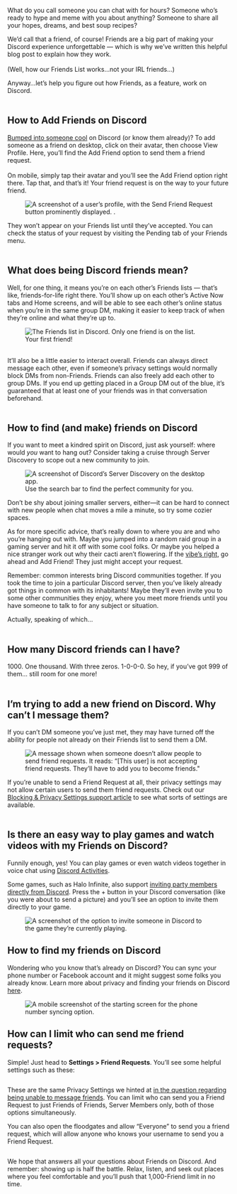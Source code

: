<div class="column-4 w-col w-col-8 w-col-stack">
    <div id="heading-1" class="rich-wrapper">
        <div class="blog-post-content w-richtext">
            <p>What do you call someone you can chat with for hours? Someone who’s ready to hype and meme with you about anything? Someone to share all your hopes, dreams, and best soup recipes?&nbsp;</p>
            <p>We’d call that a friend, of course! Friends are a big part of making your Discord experience unforgettable — which is why we’ve written this helpful blog post to explain how they work. <br><br>(Well, how our Friends List works…not your IRL friends…)</p>
            <p>Anyway…let’s help you figure out how Friends, as a feature, work on Discord.<br>‍</p>
        </div>
    </div>
    <div class="btn-wrapper w-condition-invisible"><a href="#" class="btn-blog w-dyn-bind-empty w-button"></a></div>
    <div id="heading-2" class="rich-wrapper">
        <div class="blog-post-content w-richtext">
            <h2>How to Add Friends on Discord</h2>
            <p><a href="https://discord.com/blog/beginners-guide-to-discord-friends#heading-4">Bumped into someone cool</a> on Discord (or know them already)? To add someone as a friend on desktop, click on their avatar, then choose View Profile. Here, you’ll find the Add Friend option to send them a friend request.<br><br>On mobile, simply tap their avatar and you’ll see the Add Friend option right there. Tap that, and that’s it! Your friend request is on the way to your future friend.&nbsp;</p>
            <figure class="w-richtext-figure-type-image w-richtext-align-fullwidth" style="max-width:660pxpx">
                <div><img src="https://assets-global.website-files.com/5f9072399b2640f14d6a2bf4/64949bcae9c84b044451e575_CG1Za97SnFfCjEekXTwzSLmnCajhJnm-ksLXMvnpV8fyaf9-RJoZyAH4cXiE86mJTyNkuVNkWeM-A612fGYVrDM22IaE5D4H0oPkQwSirLd7lDPYCC0JJbkpIaqmUASKIdq5quf8FkEDR2rw_1vEc4I.png" alt="A screenshot of a user’s profile, with the Send Friend Request button prominently displayed. ."></div>
            </figure>
            <p>They won’t appear on your Friends list until they’ve accepted. You can check the status of your request by visiting the Pending tab of your Friends menu.<br>‍</p>
        </div>
    </div>
    <div id="heading-3" class="rich-wrapper">
        <div class="blog-post-content w-richtext">
            <h2><strong>What does being Discord friends mean?</strong></h2>
            <p>Well, for one thing, it means you’re on each other’s Friends lists — that’s like, friends-for-life right there. You’ll show up on each other’s Active Now tabs and Home screens, and will be able to see each other’s online status when you’re in the same group DM, making it easier to keep track of when they’re online and what they’re up to.</p>
            <figure class="w-richtext-figure-type-image w-richtext-align-fullwidth" style="max-width:1600pxpx">
                <div><img src="https://assets-global.website-files.com/5f9072399b2640f14d6a2bf4/635b0b198b5673257afcb673_WPy1bvC3lrCO7ttglepz9lyYad6NW54Qr5Fjgjzck5Owyaab3SjdPAGUDmp_NJ2LFelmXP3AH8xUmsFNhaEJzjtMrUze8A1CvDzsvF69Q6XII_y4eCCUnUj6udclzJmtn6R7bzDH4GWuYO7EroptyHfCImgx3fR26l_DGrNQlvGt5RzgjsIUPMViFQ.png" alt="The Friends list in Discord. Only one friend is on the list.&nbsp;"></div>
                <figcaption>Your first friend!&nbsp;</figcaption>
            </figure>
            <p>‍<br>It’ll also be a little easier to interact overall. Friends can always direct message each other, even if someone’s privacy settings would normally block DMs from non-Friends. Friends can also freely add each other to group DMs. If you end up getting placed in a Group DM out of the blue, it’s guaranteed that at least one of your friends was in that conversation beforehand.&nbsp;<br>‍</p>
        </div>
    </div>
    <div id="heading-4" class="rich-wrapper">
        <div class="blog-post-content w-richtext">
            <h2><strong>How to find (and make) friends on Discord</strong></h2>
            <p>If you want to meet a kindred spirit on Discord, just ask yourself: where would <em>you </em>want to hang out? Consider taking a cruise through Server Discovery to scope out a new community to join.&nbsp;</p>
            <figure class="w-richtext-figure-type-image w-richtext-align-fullwidth" style="max-width:1600pxpx">
                <div><img src="https://assets-global.website-files.com/5f9072399b2640f14d6a2bf4/64949bf3a8f8e9865dfff353_gTiHZo0lKH01DimUzuA30ihv386QpF8J75aZu6bS1YNH5RhZEZoKi8_7PcAiNDwewfBNzAxfNQITGag0wAuqipzQO0RBRmkj0G6Gaf-c5KnQNNoooKvPljIZTKM1i4WV_mLxKxu1V9dEberLtmWI5uY.png" alt="A screenshot of Discord’s Server Discovery on the desktop app. "></div>
                <figcaption>Use the search bar to find the perfect community for you.</figcaption>
            </figure>
            <p>Don’t be shy about joining smaller servers, either—it can be hard to connect with new people when chat moves a mile a minute, so try some cozier spaces.&nbsp;</p>
            <p>As for more specific advice, that’s really down to where you are and who you’re hanging out with. Maybe you jumped into a random raid group in a gaming server and hit it off with some cool folks. Or maybe you helped a nice stranger work out why their cacti aren’t flowering. If the <a href="https://www.youtube.com/watch?v=jRYbbfbUnEI">vibe’s right</a>, go ahead and Add Friend! They just might accept your request.&nbsp;</p>
            <p>Remember: common interests bring Discord communities together. If you took the time to join a particular Discord server, then you’ve likely already got things in common with its inhabitants! Maybe they’ll even invite you to some other communities they enjoy, where you meet more friends until you have someone to talk to for any subject or situation.&nbsp;</p>
            <p>Actually, speaking of which…<br>‍</p>
        </div>
    </div>
    <div id="heading-5" class="rich-wrapper">
        <div class="blog-post-content w-richtext">
            <h2><strong>How many Discord friends can I have?</strong></h2>
            <p>1000. One thousand. With three zeros. 1-0-0-0. So hey, if you’ve got 999 of them… still room for one more!<br>‍</p>
        </div>
    </div>
    <div id="heading-6" class="rich-wrapper">
        <div class="blog-post-content w-richtext">
            <h2><strong>I’m trying to add a new friend on Discord. Why can’t I message them?&nbsp;</strong></h2>
            <p>If you can’t DM someone you’ve just met, they may have turned off the ability for people not already on their Friends list to send them a DM.&nbsp;</p>
            <figure class="w-richtext-figure-type-image w-richtext-align-center">
                <div><img src="https://assets-global.website-files.com/5f9072399b2640f14d6a2bf4/64949c89152d033c1e9154ba_JIegQyLQtf-7IRqSwLjDK0AnhIpb5ODj6i5kMrOUtMNOezplokw38a0ERBHblzg4ksnsXdyerZeJUbhG4wcu5kI-bfcWm1kHs_V18es5Sr8r-DvOAuj2bG75jtYEVV3YOgOLmQuRqDnLDtQRq9lMuCs.png" alt="A message shown when someone doesn’t allow people to send friend requests. It reads: “[This user] is not accepting friend requests. They’ll have to add you to become friends.&quot;"></div>
            </figure>
            <p>If you’re unable to send a Friend Request at all, their privacy settings may not allow certain users to send them friend requests. Check out our <a href="https://support.discord.com/hc/en-us/articles/217916488-Blocking-Privacy-Settings-">Blocking &amp; Privacy Settings support article</a> to see what sorts of settings are available.<br>‍</p>
        </div>
    </div>
    <div id="heading-7" class="rich-wrapper">
        <div class="blog-post-content w-richtext">
            <h2><strong>Is there an easy way to play games and watch videos with my Friends on Discord?</strong></h2>
            <p>Funnily enough, yes! You can play games or even watch videos together in voice chat using <a href="https://dis.gd/activities">Discord Activities</a>.</p>
            <p>Some games, such as Halo Infinite, also support <a href="https://support.discord.com/hc/en-us/articles/115001557452-Game-Invites-and-Detailed-Status-Rich-Presence-">inviting party members directly from Discord</a>. Press the + button in your Discord conversation (like you were about to send a picture) and you’ll see an option to invite them directly to your game.</p>
            <figure class="w-richtext-figure-type-image w-richtext-align-fullwidth" style="max-width:528pxpx">
                <div><img src="https://assets-global.website-files.com/5f9072399b2640f14d6a2bf4/635b0baa09e1c71fa18f9461_Xsg0r4dGeeCCLgRCTMto4IBL4F1gqG_RtOVRkzE9Ni_sMdRt9nwDvHnNzoOUq98aUefVKxBbxm36WCsBC9MZ3ShMMEBcPENLdBaGXYFD4GvrhudaKMWvuHgw1t_MpG6Me9LO_uGYXXuing_BDVwzURISCHzftQv4aEvEmBy15u8lNQmKPykmEOeh.png" alt="A screenshot of the option to invite someone in Discord to the game they’re currently playing.&nbsp;"></div>
            </figure>
        </div>
    </div>
    <div id="heading-8" class="rich-wrapper">
        <div class="blog-post-content w-richtext">
            <h2><strong>How to find my friends on Discord</strong></h2>
            <p>Wondering who you know that’s already on Discord? You can sync your phone number or Facebook account and it might suggest some folks you already know. Learn more about privacy and finding your friends on Discord <a href="https://support.discord.com/hc/en-us/articles/360061878534-Find-Your-Friends-FAQ">here</a>.</p>
            <figure class="w-richtext-figure-type-image w-richtext-align-center">
                <div><img src="https://assets-global.website-files.com/5f9072399b2640f14d6a2bf4/635b0bc90ba0e190bcb789ff_VviiBnraryeqJqPjwCvEht_QQgTttQxl4f4q2peynEwSim9X3aS5SV2vVTX1j6KV9L3GIXeiYs6QUY9HmsfApOQ2zadOzoH1sOTbue_qutC5Xi-1QaUP2khGtTJgx-PatnZoLqbr6xDbN1HPlYWn-eFvLfgBK8aBqJHwJpTNHVdqzrV6le1Ah3DiDw.png" alt="A mobile screenshot of the starting screen for the phone number syncing option. ‍"></div>
            </figure>
        </div>
    </div>
    <div id="heading-9" class="rich-wrapper">
        <div class="blog-post-content w-richtext">
            <h2><strong>How can I limit who can send me friend requests?</strong></h2>
            <p>Simple! Just head to <strong>Settings &gt; Friend Requests</strong>. You’ll see some helpful settings such as these:</p>
            <figure class="w-richtext-figure-type-image w-richtext-align-center">
                <div><img src="https://assets-global.website-files.com/5f9072399b2640f14d6a2bf4/635b0beb666a5cfe40bd7809_whTiiGVGFD4CAcBUyyB0Dj6gi720HkcVzkYeMzJdCIazAhnr-w3vm151maDXUKLTxeRxfjtbOK_D1ovn6C_39qMM-JjFl9JCCy1JVhz7jAqKuhqLNWvC2-uEZT7f6DrlP3-gY2-mmnsHexAlNKUTZYUrcqhOi9ugTp5ekxc2avNnF8CUuYqmA9OM.png" alt=""></div>
            </figure>
            <p>These are the same Privacy Settings we hinted at <a href="https://discord.com/blog/beginners-guide-to-discord-friends#heading-6">in the question regarding being unable to message friends</a>. You can limit who can send you a Friend Request to just Friends of Friends, Server Members only, both of those options simultaneously.&nbsp;</p>
            <p>You can also open the floodgates and allow “Everyone” to send you a friend request, which will allow anyone who knows your username to send you a Friend Request.&nbsp;</p>
            <figure class="w-richtext-figure-type-image w-richtext-align-fullwidth" style="max-width:1600pxpx">
                <div><img src="https://assets-global.website-files.com/5f9072399b2640f14d6a2bf4/634dddddf7a98166749a94b2_9mVfEh-X16FQK-giXW2vKnD_jTrZGy764L6wHMhWhcgqN1l0vC6OE_0BA2gN61LnQu1pgE2qJR35E5qIOpCUmNqpE4ejSDz5kf6hcGrNlxnrwIM9Uea6WtSr9J8_P5CMIqQpkGcxtfzuGE1SMJee1ExfYXqh_wPeT8wkxaqgN-Nf3oRgL3HDeeNhKQ.png" alt=""></div>
            </figure>
            <p>We hope that answers all your questions about Friends on Discord. And remember: showing up is half the battle. Relax, listen, and seek out places where you feel comfortable and you’ll push that 1,000-Friend limit in no time.&nbsp;</p>
        </div>
    </div>
    <div id="heading-10" class="rich-wrapper">
        <div class="blog-post-content w-dyn-bind-empty w-richtext"></div>
    </div>
</div>